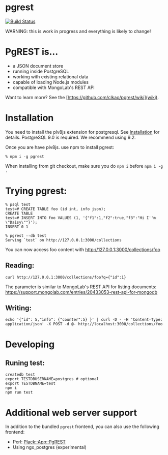pgrest
======

[![Build Status](https://travis-ci.org/clkao/pgrest.png?branch=master)](https://travis-ci.org/clkao/pgrest)

WARNING: this is work in progress and everything is likely to change!

# PgREST is...

* a JSON document store
* running inside PostgreSQL
* working with existing relational data
* capable of loading Node.js modules
* compatible with MongoLab's REST API

Want to learn more? See the [https://github.com/clkao/pgrest/wiki](wiki).

# Installation

You need to install the plv8js extension for postgresql.  See [Installation](https://github.com/clkao/pgrest/wiki/Installation) for details.  PostgreSQL 9.0 is required.  We recommend using 9.2.

Once you are have plv8js. use npm to install pgrest:

    % npm i -g pgrest

When installing from git checkout, make sure you do `npm i` before `npm i -g .`

# Trying pgrest:

    % psql test
    test=# CREATE TABLE foo (id int, info json);
    CREATE TABLE
    test=# INSERT INTO foo VALUES (1, '{"f1":1,"f2":true,"f3":"Hi I''m \"Daisy\""}');
    INSERT 0 1

    % pgrest --db test
    Serving `test` on http://127.0.0.1:3000/collections

You can now access foo content with http://127.0.0.1:3000/collections/foo

## Reading:

    curl http://127.0.0.1:3000/collections/foo?q={"id":1}

The parameter is similar to MongoLab's REST API for listing documents:
https://support.mongolab.com/entries/20433053-rest-api-for-mongodb

## Writing:

    echo '{"id": 5,"info": {"counter":5} }' | curl -D - -H 'Content-Type: application/json' -X POST -d @- http://localhost:3000/collections/foo

# Developing

## Runing test:

```
createdb test
export TESTDBUSERNAME=postgres # optional
export TESTDBNAME=test
npm i
npm run test
```

# Additional web server support

In addition to the bundled `pgrest` frontend, you can also use the following frontend:

* Perl: [Plack::App::PgREST](https://github.com/clkao/Plack-App-PgREST)
* Using ngx_postgres (experimental)

